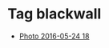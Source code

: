 <!--
title: Tag blackwall
date: 2020-06-28T14:55:35.292Z
tags:
-->
# Tag blackwall

 * [Photo 2016-05-24 18](144866489077.md)